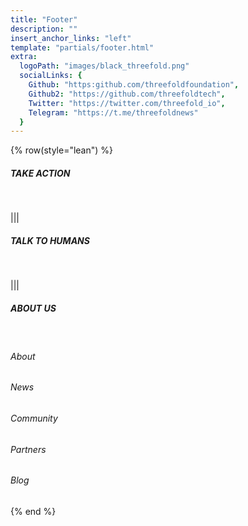 ```yaml
---
title: "Footer"
description: ""
insert_anchor_links: "left"
template: "partials/footer.html"
extra:
  logoPath: "images/black_threefold.png"
  socialLinks: { 
    Github: "https:github.com/threefoldfoundation", 
    Github2: "https://github.com/threefoldtech", 
    Twitter: "https://twitter.com/threefold_io", 
    Telegram: "https://t.me/threefoldnews"
  }
---
```


{% row(style="lean") %}

##### TAKE ACTION

<br>






|||

##### TALK TO HUMANS

<br>






|||

##### ABOUT US

<br>

<h6><a target="_self" onclick="window.location.href='/about'">About</a></h6>

<h6><a target="_self" onclick="window.location.href='/newsroom'">News</a></h6>

<h6><a target="_self" onclick="window.location.href='/community'">Community</a></h6>

<h6><a target="_self" onclick="window.location.href='/partners'">Partners</a></h6>

<h6><a target="_self" onclick="window.location.href='/blog'">Blog</a></h6>

{% end %}

